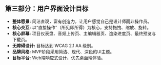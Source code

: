 ## **第三部分：用户界面设计目标**
* **整体愿景:** 简洁直观，富有创造力，让用户感觉自己是设计师而非操作员。
* **核心交互:** 以“直接操作”（所见即所得）为核心，支持拖拽、缩放、旋转。
* **核心屏幕:** 项目仪表盘、音频上传页、主编辑器页、渲染进度页、最终预览与下载页。
* **无障碍设计:** 目标达到 WCAG 2.1 AA 级别。
* **品牌风格:** MVP阶段采用简洁、现代、深色的UI主题。
* **目标平台:** Web端响应式设计，优先桌面端体验。